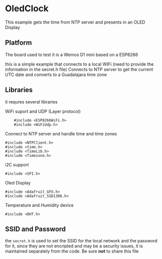 # OledClock
This example gets the time from NTP server and presents in an OLED Display

## Platform

The board used to test it is a Wemos D1 mini based on a ESP8266

this is a simple example that connects to a local WIFi (need to provide the information in the secret.h file)
Connects to NTP server to get the current UTC date and converts to a Guadalajara time zone

## Libraries
it requres several libraries

WiFi suport and UDP (Layer protocol)

```
    #include <ESP8266WiFi.h>
    #include <WiFiUdp.h>
```

Connect to NTP server and handle time and time zones

```
#include <NTPClient.h>
#include <time.h>
#include <TimeLib.h>
#include <Timezone.h>
```
i2C support
```
#include <SPI.h>
```
Oled Display

```
#include <Adafruit_GFX.h>
#include <Adafruit_SSD1306.h>
```

Temperature and Humidity device
```
#include <DHT.h>
```

## SSID and Password
the `secret.h` is used to set the SSID for the local network and the password for it, since they are not encripted and may be a security issues, it is maintained separately from the code. Be sure **not** to share this file